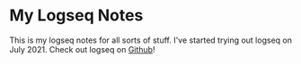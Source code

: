 # My Logseq Notes

This is my logseq notes for all sorts of stuff. I've started trying out logseq on July 2021. Check out logseq on [Github](https://github.com/logseq/logseq)!
